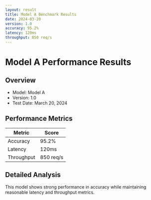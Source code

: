 ```yaml
---
layout: result
title: Model A Benchmark Results
date: 2024-03-20
version: 1.0
accuracy: 95.2%
latency: 120ms
throughput: 850 req/s
---
```


# Model A Performance Results

## Overview
- Model: Model A
- Version: 1.0
- Test Date: March 20, 2024

## Performance Metrics

| Metric | Score |
|--------|-------|
| Accuracy | 95.2% |
| Latency | 120ms |
| Throughput | 850 req/s |

## Detailed Analysis
This model shows strong performance in accuracy while maintaining reasonable latency and throughput metrics. 